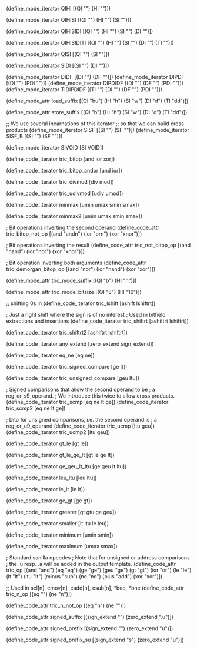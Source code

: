 (define_mode_iterator QIHI [(QI "") (HI "")])

(define_mode_iterator QIHISI [(QI "") (HI "") (SI "")])

(define_mode_iterator QIHISIDI [(QI "") (HI "") (SI "") (DI "")])

(define_mode_iterator QIHISIDITI [(QI "") (HI "") (SI "") (DI "") (TI "")])

(define_mode_iterator QISI [(QI "") (SI "")])

(define_mode_iterator SIDI    [(SI "") (DI "")])

(define_mode_iterator DIDF    [(DI "") (DF "")])
(define_mode_iterator DIPDI   [(DI "") (PDI "")])
(define_mode_iterator DIPDIDF [(DI "") (DF "") (PDI "")])
(define_mode_iterator TIDIPDIDF [(TI "") (DI "") (DF "") (PDI "")])

(define_mode_attr load_suffix
  [(QI "bu")
   (HI "h")
   (SI "w")
   (DI "d")
   (TI "dd")])

(define_mode_attr store_suffix
  [(QI "b")
   (HI "h")
   (SI "w")
   (DI "d")
   (TI "dd")])

;; We use several incarnations of this iterator
;; so that we can build cross products
(define_mode_iterator SISF   [(SI "") (SF "")])
(define_mode_iterator SISF_B [(SI "") (SF "")])

(define_mode_iterator SIVOID [SI VOID])

(define_code_iterator tric_bitop
  [and ior xor])

(define_code_iterator tric_bitop_andor
  [and ior])

(define_code_iterator tric_divmod
  [div mod])

(define_code_iterator tric_udivmod
  [udiv umod])

(define_code_iterator minmax
  [umin umax smin smax])

(define_code_iterator minmax2
  [umin umax smin smax])

; Bit operations inverting the second operand
(define_code_attr tric_bitop_not_op 
  [(and "andn")
   (ior "orn")
   (xor "xnor")])

; Bit operations inverting the result
(define_code_attr tric_not_bitop_op 
  [(and "nand")
   (ior "nor")
   (xor "xnor")])

; Bit operation inverting both arguments
(define_code_attr tric_demorgan_bitop_op 
  [(and "nor")
   (ior "nand")
   (xor "xor")])

(define_mode_attr tric_mode_suffix [(QI "b") (HI "h")])

(define_mode_attr tric_mode_bitsize [(QI "8") (HI "16")])

;; shifting 0s in
(define_code_iterator tric_lshift
  [ashift lshiftrt])

; Just a right shift where the sign is of no interest
; Used in bitfield extractions and insertions
(define_code_iterator tric_shiftrt
  [ashiftrt lshiftrt])

(define_code_iterator tric_shiftrt2
  [ashiftrt lshiftrt])

(define_code_iterator any_extend
  [zero_extend sign_extend])

(define_code_iterator eq_ne
  [eq ne])

(define_code_iterator tric_signed_compare
  [ge lt])

(define_code_iterator tric_unsigned_compare
  [geu ltu])

; Signed comparisons that allow the second operand to be
; a reg_or_s9_operand.
; We introduce this twice to allow cross products.
(define_code_iterator tric_scmp
  [eq ne lt ge])
(define_code_iterator tric_scmp2
  [eq ne lt ge])

; Dito for unsigned comparisons, i.e. the second operand is
; a reg_or_u9_operand
(define_code_iterator tric_ucmp
  [ltu geu])
(define_code_iterator tric_ucmp2
  [ltu geu])

(define_code_iterator gt_le
  [gt le])

(define_code_iterator gt_le_ge_lt
  [gt le ge lt])

(define_code_iterator ge_geu_lt_ltu
  [ge geu lt ltu])

(define_code_iterator leu_ltu
  [leu ltu])

(define_code_iterator le_lt
  [le lt])

(define_code_iterator ge_gt
  [ge gt])

(define_code_iterator greater
  [gt gtu ge geu])

(define_code_iterator smaller
  [lt ltu le leu])

(define_code_iterator minimum
  [umin smin])

(define_code_iterator maximum
  [umax smax])

; Standard vanilla opcodes
; Note that for unsigned or address comparisons
; the .u resp. .a will be added in the output template.
(define_code_attr tric_op
  [(and   "and")
   (eq    "eq")
   (ge    "ge")
   (geu   "ge")
   (gt    "gt")
   (ior   "or")
   (le    "le")
   (lt    "lt")
   (ltu   "lt")
   (minus "sub")
   (ne    "ne")
   (plus  "add")
   (xor "xor")])

;; Used in sel[n], cmov[n], cadd[n], csub[n], *beq, *bne
(define_code_attr tric_n_op
  [(eq  "")
   (ne  "n")])

(define_code_attr tric_n_not_op
  [(eq  "n")
   (ne  "")])

(define_code_attr signed_suffix
  [(sign_extend "")
   (zero_extend ".u")])

(define_code_attr signed_prefix
  [(sign_extend "")
   (zero_extend "u")])

(define_code_attr signed_prefix_su
  [(sign_extend "s")
   (zero_extend "u")])
